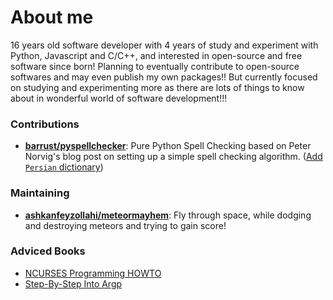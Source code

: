 # About me

16 years old software developer with 4 years of study and experiment with Python, Javascript and C/C++, and interested in open-source and free software since born! Planning to eventually contribute to open-source softwares and may even publish my own packages!! But currently focused on studying and experimenting more as there are lots of things to know about in wonderful world of software development!!!

### Contributions

- [**barrust/pyspellchecker**](https://github.com/barrust/pyspellchecker): Pure Python Spell Checking based on Peter Norvig's blog post on setting up a simple spell checking algorithm. ([Add `Persian` dictionary](https://github.com/barrust/pyspellchecker/pull/181))

### Maintaining

- [**ashkanfeyzollahi/meteormayhem**](https://github.com/ashkanfeyzollahi/meteormayhem): Fly through space, while dodging and destroying meteors and trying to gain score!

### Adviced Books

- [NCURSES Programming HOWTO](https://tldp.org/HOWTO/NCURSES-Programming-HOWTO/)
- [Step-By-Step Into Argp](http://nongnu.askapache.com/argpbook/step-by-step-into-argp.pdf)

